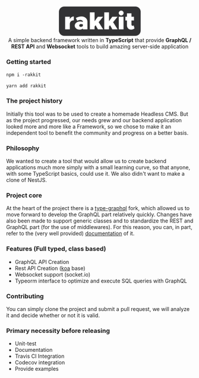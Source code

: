 <p align="center">
  <img src="logo.png" width="220" alt="Nest Logo"/>
  <br>
  A simple backend framework written in <b>TypeScript</b> that provide <b>GraphQL / REST API</b> and <b>Websocket</b> tools to build amazing server-side application
</p>
  
  
### Getting started  
```
npm i -rakkit
```
```
yarn add rakkit
```

### The project history  
Initially this tool was to be used to create a homemade Headless CMS. But as the project progressed, our needs grew and our backend application looked more and more like a Framework, so we chose to make it an independent tool to benefit the community and progress on a better basis.

### Philosophy  
We wanted to create a tool that would allow us to create backend applications much more simply with a small learning curve, so that anyone, with some TypeScript basics, could use it. We also didn't want to make a clone of NestJS.

### Project core  
At the heart of the project there is a [type-graphql](https://github.com/19majkel94/type-graphql) fork, which allowed us to move forward to develop the GraphQL part relatively quickly. Changes have also been made to support generic classes and to standardize the REST and GraphQL part (for the use of middlewares). For this reason, you can, in part, refer to the (very well provided) [documentation](https://19majkel94.github.io/type-graphql/) of it.

### Features (Full typed, class based)  
- GraphQL API Creation
- Rest API Creation ([koa](https://koajs.com/) base)
- Websocket support (socket.io)
- Typeorm interface to optimize and execute SQL queries with GraphQL

### Contributing  
You can simply clone the project and submit a pull request, we will analyze it and decide whether or not it is valid.

### Primary necessity before releasing  
- Unit-test
- Documentation
- Travis CI Integration
- Codecov integration
- Provide examples
